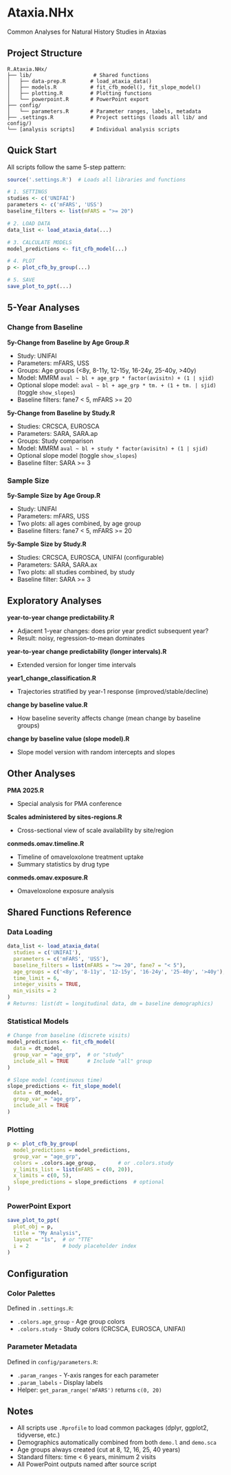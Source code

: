 # Ataxia.NHx

Common Analyses for Natural History Studies in Ataxias

## Project Structure

```
R.Ataxia.NHx/
├── lib/                    # Shared functions
│   ├── data-prep.R        # load_ataxia_data()
│   ├── models.R           # fit_cfb_model(), fit_slope_model()
│   ├── plotting.R         # Plotting functions
│   └── powerpoint.R       # PowerPoint export
├── config/
│   └── parameters.R       # Parameter ranges, labels, metadata
├── .settings.R            # Project settings (loads all lib/ and config/)
└── [analysis scripts]     # Individual analysis scripts
```

## Quick Start

All scripts follow the same 5-step pattern:

```r
source('.settings.R')  # Loads all libraries and functions

# 1. SETTINGS
studies <- c('UNIFAI')
parameters <- c('mFARS', 'USS')
baseline_filters <- list(mFARS = ">= 20")

# 2. LOAD DATA
data_list <- load_ataxia_data(...)

# 3. CALCULATE MODELS
model_predictions <- fit_cfb_model(...)

# 4. PLOT
p <- plot_cfb_by_group(...)

# 5. SAVE
save_plot_to_ppt(...)
```

## 5-Year Analyses

### Change from Baseline

**5y-Change from Baseline by Age Group.R**
- Study: UNIFAI
- Parameters: mFARS, USS
- Groups: Age groups (<8y, 8-11y, 12-15y, 16-24y, 25-40y, >40y)
- Model: MMRM `aval ~ bl + age_grp * factor(avisitn) + (1 | sjid)`
- Optional slope model: `aval ~ bl + age_grp * tm. + (1 + tm. | sjid)` (toggle `show_slopes`)
- Baseline filters: fane7 < 5, mFARS >= 20

**5y-Change from Baseline by Study.R**
- Studies: CRCSCA, EUROSCA
- Parameters: SARA, SARA.ap
- Groups: Study comparison
- Model: MMRM `aval ~ bl + study * factor(avisitn) + (1 | sjid)`
- Optional slope model (toggle `show_slopes`)
- Baseline filter: SARA >= 3

### Sample Size

**5y-Sample Size by Age Group.R**
- Study: UNIFAI
- Parameters: mFARS, USS
- Two plots: all ages combined, by age group
- Baseline filters: fane7 < 5, mFARS >= 20

**5y-Sample Size by Study.R**
- Studies: CRCSCA, EUROSCA, UNIFAI (configurable)
- Parameters: SARA, SARA.ax
- Two plots: all studies combined, by study
- Baseline filter: SARA >= 3

## Exploratory Analyses

**year-to-year change predictability.R**
- Adjacent 1-year changes: does prior year predict subsequent year?
- Result: noisy, regression-to-mean dominates

**year-to-year change predictability (longer intervals).R**
- Extended version for longer time intervals

**year1_change_classification.R**
- Trajectories stratified by year-1 response (improved/stable/decline)

**change by baseline value.R**
- How baseline severity affects change (mean change by baseline groups)

**change by baseline value (slope model).R**
- Slope model version with random intercepts and slopes

## Other Analyses

**PMA 2025.R**
- Special analysis for PMA conference

**Scales administered by sites-regions.R**
- Cross-sectional view of scale availability by site/region

**conmeds.omav.timeline.R**
- Timeline of omaveloxolone treatment uptake
- Summary statistics by drug type

**conmeds.omav.exposure.R**
- Omaveloxolone exposure analysis

## Shared Functions Reference

### Data Loading

```r
data_list <- load_ataxia_data(
  studies = c('UNIFAI'),
  parameters = c('mFARS', 'USS'),
  baseline_filters = list(mFARS = ">= 20", fane7 = "< 5"),
  age_groups = c('<8y', '8-11y', '12-15y', '16-24y', '25-40y', '>40y'),
  time_limit = 6,
  integer_visits = TRUE,
  min_visits = 2
)
# Returns: list(dt = longitudinal data, dm = baseline demographics)
```

### Statistical Models

```r
# Change from baseline (discrete visits)
model_predictions <- fit_cfb_model(
  data = dt_model,
  group_var = "age_grp",  # or "study"
  include_all = TRUE      # Include "all" group
)

# Slope model (continuous time)
slope_predictions <- fit_slope_model(
  data = dt_model,
  group_var = "age_grp",
  include_all = TRUE
)
```

### Plotting

```r
p <- plot_cfb_by_group(
  model_predictions = model_predictions,
  group_var = "age_grp",
  colors = .colors.age_group,       # or .colors.study
  y_limits_list = list(mFARS = c(0, 20)),
  x_limits = c(0, 5),
  slope_predictions = slope_predictions  # optional
)
```

### PowerPoint Export

```r
save_plot_to_ppt(
  plot_obj = p,
  title = "My Analysis",
  layout = "1s",  # or "TTE"
  i = 2           # body placeholder index
)
```

## Configuration

### Color Palettes

Defined in `.settings.R`:
- `.colors.age_group` - Age group colors
- `.colors.study` - Study colors (CRCSCA, EUROSCA, UNIFAI)

### Parameter Metadata

Defined in `config/parameters.R`:
- `.param_ranges` - Y-axis ranges for each parameter
- `.param_labels` - Display labels
- Helper: `get_param_range('mFARS')` returns `c(0, 20)`

## Notes

- All scripts use `.Rprofile` to load common packages (dplyr, ggplot2, tidyverse, etc.)
- Demographics automatically combined from both `demo.l` and `demo.sca`
- Age groups always created (cut at 8, 12, 16, 25, 40 years)
- Standard filters: time < 6 years, minimum 2 visits
- All PowerPoint outputs named after source script
